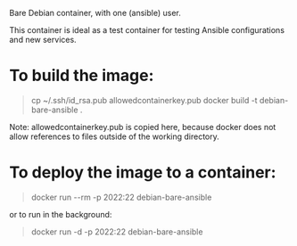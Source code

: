 Bare Debian container, with one (ansible) user.

This container is ideal as a test container for testing Ansible configurations and new services.

To build the image:
===================
> cp ~/.ssh/id_rsa.pub allowedcontainerkey.pub
> docker build -t debian-bare-ansible .

Note: allowedcontainerkey.pub is copied here, because docker does not allow references
to files outside of the working directory.

To deploy the image to a container:
===================================
> docker run --rm -p 2022:22 debian-bare-ansible

or to run in the background:
> docker run -d -p 2022:22 debian-bare-ansible

